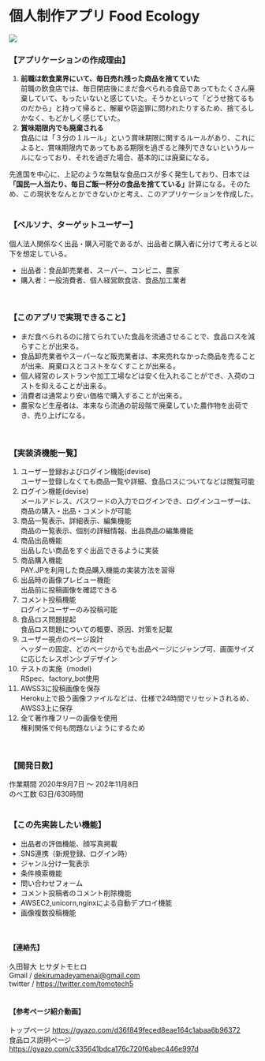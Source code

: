 # 個人制作アプリ Food Ecology
![](app/assets/images/preview1.png)

### 【アプリケーションの作成理由】
1. <b>前職は飲食業界にいて、毎日売れ残った商品を捨てていた</b><br>
  前職の飲食店では、毎日閉店後にまだ食べられる食品であってもたくさん廃棄していて、もったいないと感じていた。そうかといって「どうせ捨てるものだから」と持って帰ると、解雇や窃盗罪に問われたりするため、捨てるしかなく、もどかしく感じていた。<br>
2. <b>賞味期限内でも廃棄される</b><br>
  食品には「３分の１ルール」という賞味期限に関するルールがあり、これによると、賞味期限内であってもある期限を過ぎると陳列できないというルールになっており、それを過ぎた場合、基本的には廃棄になる。<br>

先進国を中心に、上記のような無駄な食品ロスが多く発生しており、日本では<b>「国民一人当たり、毎日ご飯一杯分の食品を捨てている」</b>計算になる。そのため、この現状をなんとかできないかと考え、このアプリケーションを作成した。
<br>
<br>

### 【ペルソナ、ターゲットユーザー】
個人法人関係なく出品・購入可能であるが、出品者と購入者に分けて考えると以下を想定している。<br>
  - 出品者：食品卸売業者、スーパー、コンビニ、農家<br>
  - 購入者：一般消費者、個人経営飲食店、食品加工業者<br>
<br>

### 【このアプリで実現できること】
  - まだ食べられるのに捨てられていた食品を流通させることで、食品ロスを減らすことが出来る。<br>
  - 食品卸売業者やスーパーなど販売業者は、本来売れなかった商品を売ることが出来、廃棄ロスとコストをなくすことが出来る。<br>
  - 個人経営のレストランや加工工場などは安く仕入れることができ、入荷のコストを抑えることが出来る。<br>
  - 消費者は通常より安い価格で購入することが出来る。<br>
  - 農家など生産者は、本来なら流通の前段階で廃棄していた農作物を出荷でき、売り上げになる。<br>
<br>

### 【実装済機能一覧】
1. ユーザー登録およびログイン機能(devise)<br>
  ユーザー登録しなくても商品一覧や詳細、食品ロスについてなどは閲覧可能<br>
2. ログイン機能(devise)<br>
  メールアドレス、パスワードの入力でログインでき、ログインユーザーは、商品の購入・出品・コメントが可能<br>
3. 商品一覧表示、詳細表示、編集機能<br>
  商品の一覧表示、個別の詳細情報、出品商品の編集機能<br>
4. 商品出品機能<br>
  出品したい商品をすぐ出品できるように実装<br>
5. 商品購入機能<br>
  PAY.JPを利用した商品購入機能の実装方法を習得<br>
6. 出品時の画像プレビュー機能<br>
  出品前に投稿画像を確認できる<br>
7. コメント投稿機能<br>
  ログインユーザーのみ投稿可能<br>
8. 食品ロス問題提起<br>
  食品ロス問題についての概要、原因、対策を記載<br>
9. ユーザー視点のページ設計<br>
  ヘッダーの固定、どのページからでも出品ページにジャンプ可、画面サイズに応じたレスポンシブデザイン<br>
10. テストの実施（model)<br>
  RSpec、factory_bot使用<br>
11. AWSS3に投稿画像を保存<br>
  Heroku上で扱う画像ファイルなどは、仕様で24時間でリセットされるめ、AWSS3上に保存<br>
12. 全て著作権フリーの画像を使用<br>
  権利関係で何も問題ないようにするため<br>
<br>

### 【開発日数】
作業期間 2020年9月7日 〜 202年11月8日<br>
のべ工数 63日/630時間<br>
<br>

### 【この先実装したい機能】
 - 出品者の評価機能、顔写真掲載<br>
 - SNS連携（新規登録、ログイン時）<br>
 - ジャンル分け一覧表示<br>
 - 条件検索機能<br>
 - 問い合わせフォーム<br>
 - コメント投稿者のコメント削除機能<br>
 - AWSEC2,unicorn,nginxによる自動デプロイ機能<br>
 - 画像複数投稿機能<br>
<br>

#### 【連絡先】
久田智大 ヒサダトモヒロ<br>
Gmail / dekirumadeyamenai@gmail.com<br>
twitter / https://twitter.com/tomotech5<br>
<br>

#### 【参考ページ紹介動画】
トップページ  https://gyazo.com/d36f849feced8eae164c1abaa6b96372<br>
食品ロス説明ページ  https://gyazo.com/c335641bdca176c720f6abec446e997d<br>
